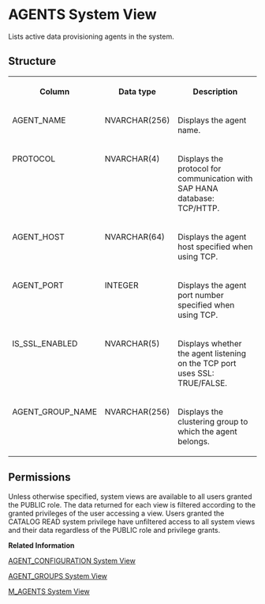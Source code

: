 <!-- loioc4bec1f4c1fd4eb38c738856e49c8177 -->

# AGENTS System View

Lists active data provisioning agents in the system.



<a name="loioc4bec1f4c1fd4eb38c738856e49c8177__section_ivh_1vn_bhb"/>

## Structure


<table>
<tr>
<th valign="top">

Column

</th>
<th valign="top">

Data type

</th>
<th valign="top">

Description

</th>
</tr>
<tr>
<td valign="top">

AGENT\_NAME

</td>
<td valign="top">

NVARCHAR\(256\)

</td>
<td valign="top">

Displays the agent name.

</td>
</tr>
<tr>
<td valign="top">

PROTOCOL

</td>
<td valign="top">

NVARCHAR\(4\)

</td>
<td valign="top">

Displays the protocol for communication with SAP HANA database: TCP/HTTP.

</td>
</tr>
<tr>
<td valign="top">

AGENT\_HOST

</td>
<td valign="top">

NVARCHAR\(64\)

</td>
<td valign="top">

Displays the agent host specified when using TCP.

</td>
</tr>
<tr>
<td valign="top">

AGENT\_PORT

</td>
<td valign="top">

INTEGER

</td>
<td valign="top">

Displays the agent port number specified when using TCP.

</td>
</tr>
<tr>
<td valign="top">

IS\_SSL\_ENABLED

</td>
<td valign="top">

NVARCHAR\(5\)

</td>
<td valign="top">

Displays whether the agent listening on the TCP port uses SSL: TRUE/FALSE.

</td>
</tr>
<tr>
<td valign="top">

AGENT\_GROUP\_NAME

</td>
<td valign="top">

NVARCHAR\(256\)

</td>
<td valign="top">

Displays the clustering group to which the agent belongs.

</td>
</tr>
</table>



<a name="loioc4bec1f4c1fd4eb38c738856e49c8177__section_eg3_phc_bzb"/>

## Permissions

Unless otherwise specified, system views are available to all users granted the PUBLIC role. The data returned for each view is filtered according to the granted privileges of the user accessing a view. Users granted the CATALOG READ system privilege have unfiltered access to all system views and their data regardless of the PUBLIC role and privilege grants.

**Related Information**  


[AGENT\_CONFIGURATION System View](agent-configuration-system-view-fee165a.md "Provides agent configuration information.")

[AGENT\_GROUPS System View](agent-groups-system-view-efefb22.md "Lists active data provisioning agent groups in the system.")

[M\_AGENTS System View](../022-Monitoring-Views/m-agents-system-view-a866f34.md "Provides agent host information.")

